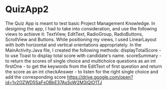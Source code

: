 # QuizApp2
The Quiz App is meant to test basic Project Management Knowledge.
In designing the app, I had to take into consideration, and use the following views to achieve it:
TextView, EditText, RadioGroup, RadioButtons, ScrollView and Buttons.
While positioning my views, I used LinearLayout with both horizontal and vertical orientations appropriately.
In the MainActivity.Java file, I created the following methods:
displayTotalScore - to use Toast to display total score with candidate's name.
scoreSummary - to return the scores of single choice and multichoice questions as an int
firstOne - to get the keywords from the EditText of first question and return the score as an int
checkAnswer - to listen for the right single choice and add the corresponding score
https://drive.google.com/open?id=1v2OZWD5SaFsOBkE37AsSoW2M3iQlO1TJ
